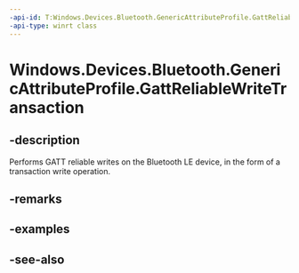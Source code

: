 ```yaml
---
-api-id: T:Windows.Devices.Bluetooth.GenericAttributeProfile.GattReliableWriteTransaction
-api-type: winrt class
---
```


<!-- Class syntax.
public class GattReliableWriteTransaction : Windows.Devices.Bluetooth.GenericAttributeProfile.IGattReliableWriteTransaction, Windows.Devices.Bluetooth.GenericAttributeProfile.IGattReliableWriteTransaction2
-->

# Windows.Devices.Bluetooth.GenericAttributeProfile.GattReliableWriteTransaction

## -description
Performs GATT reliable writes on the Bluetooth LE device, in the form of a transaction write operation.

## -remarks

## -examples

## -see-also
